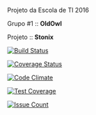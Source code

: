 Projeto da Escola de TI 2016

Grupo #1 :: **OldOwl**

Projeto :: **Stonix**

[![Build Status](https://travis-ci.org/OpenOldOwl/stonix.svg?branch=develop)](https://travis-ci.org/OpenOldOwl/stonix)

[![Coverage Status](https://coveralls.io/repos/github/OpenOldOwl/stonix/badge.svg?branch=develop)](https://coveralls.io/github/OpenOldOwl/stonix?branch=develop)

[![Code Climate](https://codeclimate.com/github/OpenOldOwl/stonix/badges/gpa.svg)](https://codeclimate.com/github/OpenOldOwl/stonix)

[![Test Coverage](https://codeclimate.com/github/OpenOldOwl/stonix/badges/coverage.svg)](https://codeclimate.com/github/OpenOldOwl/stonix/coverage)

[![Issue Count](https://codeclimate.com/github/OpenOldOwl/stonix/badges/issue_count.svg)](https://codeclimate.com/github/OpenOldOwl/stonix)